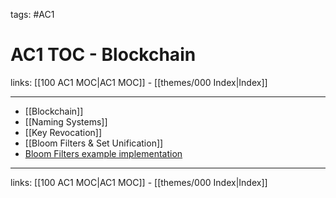 tags: #AC1

# AC1 TOC - Blockchain

links: [[100 AC1 MOC|AC1 MOC]] - [[themes/000 Index|Index]]

---

- [[Blockchain]]
- [[Naming Systems]]
- [[Key Revocation]]
- [[Bloom Filters & Set Unification]]
- [Bloom Filters example implementation](https://github.com/Joel-Haeberli/bloom-filter/tree/main)

---
links: [[100 AC1 MOC|AC1 MOC]] - [[themes/000 Index|Index]]